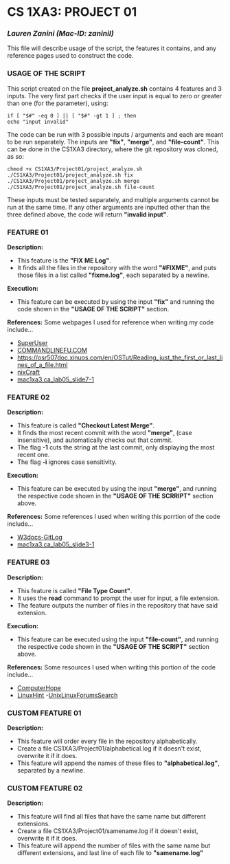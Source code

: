 # CS 1XA3: PROJECT 01
### *Lauren Zanini (Mac-ID: zaninil)*
This file will describe usage of the script, the features it contains, and any reference pages used to construct the code.

### USAGE OF THE SCRIPT
This script created on the file **project_analyze.sh** contains 4 features and 3 inputs.
The very first part checks if the user input is equal to zero or greater than one (for the parameter), using:

	if [ "$#" -eq 0 ] || [ "$#" -gt 1 ] ; then
	echo "input invalid"

The code can be run with 3 possible inputs / arguments and each are meant to be run separately.
The inputs are **"fix"**, **"merge"**, and **"file-count"**.
 This can be done in the CS1XA3 directory, where the git repository was cloned, as so:

	chmod +x CS1XA3/Project01/project_analyze.sh
	./CS1XA3/Project01/project_analyze.sh fix
	./CS1XA3/Project01/project_analyze.sh merge
	./CS1XA3/Project01/project_analyze.sh file-count

These inputs must be tested separately, and multiple arguments cannot be run at the same time.
If any other arguments are inputted other than the three defined above, the code will return **"invalid input"**.

### FEATURE 01
**Description:** 
- This feature is the **"FIX ME Log"**.
- It finds all the files in the repository with the word **"#FIXME"**, and puts those files in a list called **"fixme.log"**, each separated by a newline.

**Execution:** 
- This feature can be executed by using the input **"fix"** and running the code shown in the **"USAGE OF THE SCRIPT"** section.

**References:** 
Some webpages I used for reference when writing my code include...
- [SuperUser](https://superuser.com/questions/414465/how-to-overwrite-file-using-echo)
- [COMMANDLINEFU.COM](https://www.commandlinefu.com/commands/view/12833/get-a-list-of-all-todofixme-tasks-left-to-be-done-in-your-project)
- https://osr507doc.xinuos.com/en/OSTut/Reading_just_the_first_or_last_lines_of_a_file.html
- [nixCraft](https://www.cyberciti.biz/faq/bash-get-basename-of-filename-or-directory-name/)
- [mac1xa3.ca_lab05_slide7-1](https://mac1xa3.ca/Slides/Week05/1XA3_Lab_Week05.html)

### FEATURE 02
**Description:**
- This feature is called **"Checkout Latest Merge"**.
- It finds the most recent commit with the word **"merge"**, (case insensitive), and automatically checks out that commit.
- The flag **-1** cuts the string at the last commit, only displaying the most recent one. 
- The flag **-i** ignores case sensitivity.

**Execution:**
- This feature can be executed by using the input **"merge"**, and running the respective code shown in the **"USAGE OF THE SCRRIPT"** section above.

**References:** 
Some references I used when writing this porrtion of the code include...
- [W3docs-GitLog](https://www.w3docs.com/learn-git/git-log.html)
- [mac1xa3.ca_lab05_slide3-1](https://mac1xa3.ca/Slides/Week05/1XA3_Lab_Week05.html)

### FEATURE 03
**Description:**
- This feature is called **"File Type Count"**.
- It uses the **read** command to prompt the user for input, a file extension.
- The feature outputs the number of files in the repository that have said extension.

**Execution:**
- This feature can be executed using the input **"file-count"**, and running the respective code shown in the **"USAGE OF THE SCRIPT"** section above.

**References:**
Some resources I used when writing this portion of the code include...
- [ComputerHope](https://www.computerhope.com/unix/bash/read.htm)
- [LinuxHint](https://linuxhint.com/bash_read_command/)
-[UnixLinuxForumsSearch](https://www.unix.com/unix-for-dummies-questions-and-answers/111362-pipe-results-grep-command-ls-comand.html)

### CUSTOM FEATURE 01
**Description:**
- This feature will order every file in the repository alphabetically.
- Create a file CS1XA3/Project01/alphabetical.log if it doesn't exist, overwrite it if it does.
- This feature will append the names of these files to **"alphabetical.log"**, separated by a newline.

### CUSTOM FEATURE 02
**Description:**
- This feature will find all files that have the same name but different extensions.
- Create a file CS1XA3/Project01/samename.log if it doesn't exist, overwrite it if it does.
- This feature will append the number of files with the same name but different extensions, and last line of each file to **"samename.log"** 
